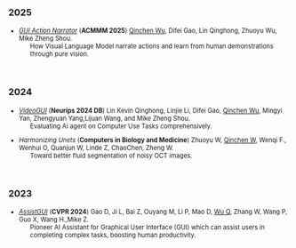 <!-- - XXXXXXX论文

- XXXXXXX论文

- XXXXXXX论文
 -->
###  2025

<ul style="font-size: 0.8em; padding-right: 0">
    <li>
        <i><a href="https://dl.acm.org/doi/abs/10.1145/3746027.3755150">GUI Action Narrator</a></i> 
        (<b>ACMMM 2025</b>)  <u>Qinchen Wu</u>, Difei Gao, Lin Qinghong, Zhuoyu Wu, Mike Zheng Shou.
        <div style="padding-left: 20px;">
            How Visual Language Model narrate actions and learn from human demonstrations through pure vision.
        </div>
    </li>
</ul>

<br>


### 2024


<ul style="font-size: 0.8em; padding-right: 0">
    <li>
        <i><a href="https://showlab.github.io/videogui/assets/preprint.pdf">VideoGUI</a></i> 
        (<b>Neurips 2024 DB</b>) Lin Kevin Qinghong, Linjie Li, Difei Gao, <u>Qinchen Wu</u>, Mingyi Yan, Zhengyuan Yang,Lijuan Wang, and Mike Zheng Shou.
        <div style="padding-left: 20px;">
            Evaluating Ai agent on Computer Use Tasks comprehensively. 
        </div>
    </li>
</ul>


<ul style="font-size: 0.8em; padding-right: 0">
    <li>
        <i>Harmonizing Unets </i>(<b>Computers in Biology and Medicine</b>) Zhuoyu W, <u>Qinchen W</u>, Wenqi F., Wenhui O, Quanjun W, Linde Z, ChaoChen, Zheng W.
        <div style="padding-left: 20px;">
            Toward better fluid segmentation of noisy OCT images.
        </div>
    </li>
</ul>
<br>


### 2023

<ul style="font-size: 0.8em; padding-right: 0">
    <li>
        <i><a href="https://arxiv.org/abs/2312.13108">AssistGUI</a></i> 
        (<b>CVPR 2024</b>) Gao D, Ji L, Bai Z, Ouyang M, Li P, Mao D, <u>Wu Q</u>, Zhang W, Wang P, Guo X, Wang H.,Mike Z.
        <div style="padding-left: 20px;">
            Pioneer AI Assistant for Graphical User Interface (GUI) which can assist users in completing complex tasks, boosting human productivity.
        </div>
    </li>
</ul>

